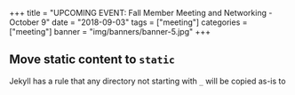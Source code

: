 +++
title = "UPCOMING EVENT: Fall Member Meeting and Networking - October 9"
date = "2018-09-03"
tags = ["meeting"]
categories = ["meeting"]
banner = "img/banners/banner-5.jpg"
+++
<!--more-->

## Move static content to `static`
Jekyll has a rule that any directory not starting with `_` will be copied as-is to 